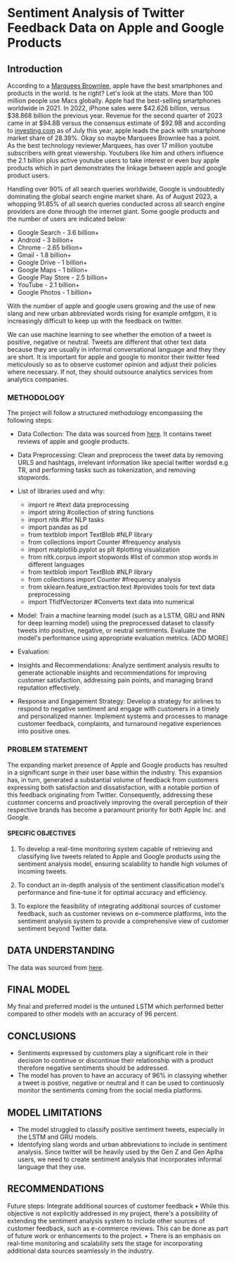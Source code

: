 # Sentiment Analysis of Twitter Feedback Data on Apple and Google Products

## Introduction

According to a [Marquees Brownlee](https://www.youtube.com/watch?v=OFvXuyITwBI&ab_channel=MarquesBrownlee), apple have the best smartphones and products in the world. Is he right? Let's look at the stats. More than 100 million people use Macs globally. Apple had the best-selling smartphones worldwide in 2021. In 2022, iPhone sales were $42.626 billion, versus $38.868 billion the previous year. Revenue for the second quarter of 2023 came in at $94.8B versus the consensus estimate of $92.9B and according to [investing.com](https://www.investing.com/academy/statistics/apple-facts/#:~:text=Apple%20had%20the%20best%2Dselling,million%20people%20use%20Macs%20globally.) as of July this year, apple leads the pack with smartphone market share of 28.39%. Okay so maybe Marquees Brownlee has a point. As the best technology reviewer,Marquees, has over 17 million youtube subscribers with great viewership. Youtubers like him and others influence the 2.1 billion plus active youtube users to take interest or even buy apple products which in part demonstrates the linkage between apple and google product users.

Handling over 90% of all search queries worldwide, Google is undoubtedly dominating the global search engine market share. As of August 2023, a whopping 91.85% of all search queries conducted across all search engine providers are done through the internet giant. Some google products and the number of users are indicated below:
* Google Search - 3.6 billion+
* Android - 3 billion+
* Chrome - 2.65 billion+
* Gmail - 1.8 billion+
* Google Drive - 1 billion+
* Google Maps - 1 billion+
* Google Play Store - 2.5 billion+
* YouTube - 2.1 billion+
* Google Photos - 1 billion+

With the number of apple and google users growing and the use of new slang and new urban abbreviated words rising for example omfgpm, it is increasingly difficult to keep up with the feedback on twitter. 

We can use machine learning to see whether the emotion of a tweet is positive, negative or neutral. Tweets are different that other text data because they are usually in informal conversational language and they they are short. It is important for apple and google to monitor their twitter feed meticulously so as to observe customer opinion and adjust their policies where necessary. If not, they should outsource analytics services from analytics companies.


### METHODOLOGY
The project will follow a structured methodology encompassing the following steps:
* Data Collection: The data was sourced from [here](https://data.world/crowdflower/brands-and-product-emotions). It contains tweet reviews of apple and google products.
* Data Preprocessing: Clean and preprocess the tweet data by removing URLS and hashtags, irrelevant information like special twitter wordsd e.g TR, and performing tasks such as tokenization, and removing stopwords.
* List of libraries used and why:
    * import re #text data preprocessing
    * import string #collection of string functions
    * import nltk #for NLP tasks
    * import pandas as pd 
    * from textblob import TextBlob #NLP library
    * from collections import Counter #frequency analysis
    * import matplotlib.pyplot as plt #plotting visualization
    * from nltk.corpus import stopwords #list of common stop words in different languages
    * from textblob import TextBlob #NLP library
    * from collections import Counter #frequency analysis
    * from sklearn.feature_extraction.text #provides tools for text data preprocessing
    * import TfidfVectorizer #Converts text data into numerical 
* Model: Train a machine learning model (such as a LSTM, GRU and RNN for deep learning model) using the preprocessed dataset to classify tweets into positive, negative, or neutral sentiments. Evaluate the model's performance using appropriate evaluation metrics. (ADD MORE]
* Evaluation: 


* Insights and Recommendations: Analyze sentiment analysis results to generate actionable insights and recommendations for improving customer satisfaction, addressing pain points, and managing brand reputation effectively.
* Response and Engagement Strategy: Develop a strategy for airlines to respond to negative sentiment and engage with customers in a timely and personalized manner. Implement systems and processes to manage customer feedback, complaints, and turnaround negative experiences into positive ones.

### PROBLEM STATEMENT

The expanding market presence of Apple and Google products has resulted in a significant surge in their user base within the industry. This expansion has, in turn, generated a substantial volume of feedback from customers expressing both satisfaction and dissatisfaction, with a notable portion of this feedback originating from Twitter. Consequently, addressing these customer concerns and proactively improving the overall perception of their respective brands has become a paramount priority for both Apple Inc. and Google.

####  SPECIFIC OBJECTIVES

1. To develop a real-time monitoring system capable of retrieving and classifying live tweets related to Apple and Google products using the sentiment analysis model, ensuring scalability to handle high volumes of incoming tweets.

2. To conduct an in-depth analysis of the sentiment classification model's performance and fine-tune it for optimal accuracy and efficiency.

3. To explore the feasibility of integrating additional sources of customer feedback, such as customer reviews on e-commerce platforms, into the sentiment analysis system to provide a comprehensive view of customer sentiment beyond Twitter data.


## DATA UNDERSTANDING

The data was sourced from [here](https://data.world/crowdflower/brands-and-product-emotions).

## FINAL MODEL

My final and preferred model is the untuned LSTM which performed better compared to other models with an accuracy of 96 percent. 


## CONCLUSIONS

- Sentiments expressed by customers play a significant role in their decision to continue or discontinue their relationship with a product therefore negative sentiments should be addressed.
- The model has proven to have an accuracy of 96% in classying whether a tweet is postive, negative or neutral and it can be used to continuosly monitor the sentiments coming from the social media platforms.

## **MODEL LIMITATIONS**

- The model struggled to classify positive sentiment tweets, especially in the LSTM and GRU models.
- Identofying slang words and urban abbreviations to include in sentiment analysis. Since twitter will be heavily used by the Gen Z and Gen Aplha users, we need to create sentiment analysis that incorporates informal language that they use.

## **RECOMMENDATIONS**

Future steps: Integrate additional sources of customer feedback
•	While this objective is not explicitly addressed in my project, there's a possibility of extending the sentiment analysis system to include other sources of customer feedback, such as e-commerce reviews. This can be done as part of future work or enhancements to the project.
•	There is an emphasis on real-time monitoring and scalability sets the stage for incorporating additional data sources seamlessly in the industry.
